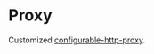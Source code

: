 # Proxy 

Customized [configurable-http-proxy](https://github.com/jupyterhub/configurable-http-proxy). 
